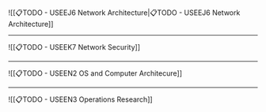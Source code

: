 
![[📋TODO - USEEJ6 Network Architecture|📋TODO - USEEJ6 Network Architecture]]

---

![[📋TODO - USEEK7 Network Security]]

---

![[📋TODO - USEEN2 OS and Computer Architecure]]

---

![[📋TODO - USEEN3 Operations Research]]